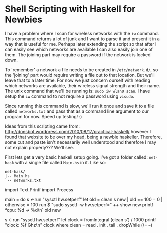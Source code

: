 # Shell Scripting with Haskell for Newbies

I have a problem where I scan for wireless networks with the `iw`
command.  This command returns a lot of junk and I want to parse it
and present it in a way that is useful for me.  Perhaps later
extending the script so that after I can easily see which networks are
available I can also easily join one of them.  The joining part may
require a password if the network is locked down.

To 'remember' a network a file needs to be created in
`/etc/network.d/`, so the 'joining' part would require writing a file
out to that location.  But we'll leave that to a later time.  For now
we just concern ourself with reading which networks are available,
their wireless signal strength and their name.  The unix command that
we'll be running is: `sudo iw wlan0 scan`.  I have setup the `iw`
command to not require a password using `visudo`.

Since running this command is slow, we'll run it once and save it to a
file called `networks.txt` and pass that as a command line argument to
our program for now.  Speed up testing! :)

Ideas from this scripting came from:
http://donsbot.wordpress.com/2010/08/17/practical-haskell/ however I
found that website to be over my head, being a newbie haskeller.
Therefore, some cut and paste isn't necessarily well understood and
therefore I may not explain properly???  We'll see.

First lets get a very basic haskell setup going.  I've got a folder
called: `net-hask` with a single file called `Main.hs` in it.  Like
so: 

```
net-hask/
|-- Main.hs
`-- networks.txt
```

import Text.Printf
import Process 

main = do
  s <-run "sysctl hw.setperf"
  let old = clean s
       new | old == 100 = 0
           | otherwise = 100
  run $ "sudo sysctl -w hw.setperf=" ++ show new 
  printf ³cpu: %d -> %d\n´ old new

  s <-run "sysctl hw.setperf"
  let clock = fromIntegral (clean s') / 1000
  printf "clock: %f Ghz\n" clock
    where 
      clean = read . init . tail . dropWhile (/= `=`)


